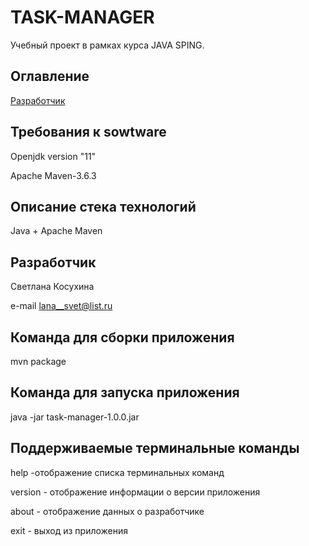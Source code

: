 TASK-MANAGER
========================
Учебный проект в рамках курса JAVA SPING.


Оглавление
-------------------------
[Разработчик](#developer)

Требования к sowtware
--------------------------
  Openjdk version "11"
  
  Apache Maven-3.6.3

Описание стека технологий
-----------------------------
  Java + Apache Maven

<a name = "developer">Разработчик<a/>
---------------------------------
  Светлана Косухина
 
  e-mail <lana__svet@list.ru>  

Команда для сборки приложения
------------------------------------
  mvn package

Команда для запуска приложения
-------------------------------------
 java -jar task-manager-1.0.0.jar

Поддерживаемые терминальные команды
-------------------------------------

  help -отображение списка терминальных команд
  
  version - отображение информации о версии приложения
  
  about - отображение данных о разработчике
  
  exit - выход из приложения
  
    







